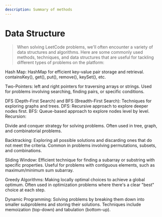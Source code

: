 ```yaml
---
description: Summary of methods
---
```


# Data Structure

> When solving LeetCode problems, we'll often encounter a variety of data structures and algorithms. Here are some commonly used methods, techniques, and data structures that are useful for tackling different types of problems on the platform:



Hash Map: HashMap for efficient key-value pair storage and retrieval. containsKey(), get(), put(), remove(), keySet(), etc.

Two-Pointers: left and right pointers for traversing arrays or strings. Used for problems involving searching, finding pairs, or specific conditions.

DFS (Depth-First Search) and BFS (Breadth-First Search): Techniques for exploring graphs and trees. DFS: Recursive approach to explore deeper nodes first. BFS: Queue-based approach to explore nodes level by level. Recursion:

Divide and conquer strategy for solving problems. Often used in tree, graph, and combinatorial problems.

Backtracking: Exploring all possible solutions and discarding ones that do not meet the criteria. Common in problems involving permutations, subsets, and combinations.

Sliding Window: Efficient technique for finding a subarray or substring with specific properties. Useful for problems with contiguous elements, such as maximum/minimum sum subarray.

Greedy Algorithms: Making locally optimal choices to achieve a global optimum. Often used in optimization problems where there's a clear "best" choice at each step.

Dynamic Programming: Solving problems by breaking them down into smaller subproblems and storing their solutions. Techniques include memoization (top-down) and tabulation (bottom-up).
